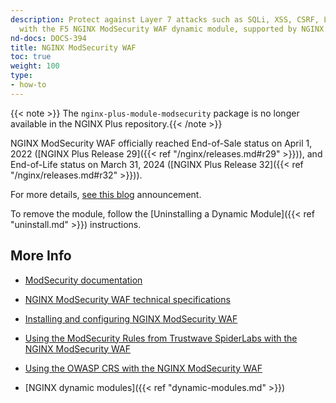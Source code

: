 ```yaml
---
description: Protect against Layer 7 attacks such as SQLi, XSS, CSRF, LFI, and RFI,
  with the F5 NGINX ModSecurity WAF dynamic module, supported by NGINX.
nd-docs: DOCS-394
title: NGINX ModSecurity WAF
toc: true
weight: 100
type:
- how-to
---
```


{{< note >}} The `nginx-plus-module-modsecurity` package is no longer available in the NGINX Plus repository.{{< /note >}}

NGINX ModSecurity WAF officially reached End-of-Sale status on April 1, 2022 ([NGINX Plus Release 29]({{< ref "/nginx/releases.md#r29" >}})), and End-of-Life status on March 31, 2024 ([NGINX Plus Release 32]({{< ref "/nginx/releases.md#r32" >}})).

For more details, [see this blog](https://www.f5.com/company/blog/nginx/f5-nginx-modsecurity-waf-transitioning-to-eol) announcement.

To remove the module, follow the [Uninstalling a Dynamic Module]({{< ref "uninstall.md" >}}) instructions.

## More Info

- [ModSecurity documentation](https://github.com/SpiderLabs/ModSecurity/wiki)

- [NGINX ModSecurity WAF technical specifications](https://docs.nginx.com/nginx-waf/technical-specs/)

- [Installing and configuring NGINX ModSecurity WAF](https://docs.nginx.com/nginx-waf/admin-guide/nginx-plus-modsecurity-waf-installation-logging/)

- [Using the ModSecurity Rules from Trustwave SpiderLabs with the NGINX ModSecurity WAF](https://docs.nginx.com/nginx-waf/admin-guide/nginx-plus-modsecurity-waf-trustwave-spiderlabs-rules/)

- [Using the OWASP CRS with the NGINX ModSecurity WAF](https://docs.nginx.com/nginx-waf/admin-guide/nginx-plus-modsecurity-waf-owasp-crs/)

- [NGINX dynamic modules]({{< ref "dynamic-modules.md" >}})
